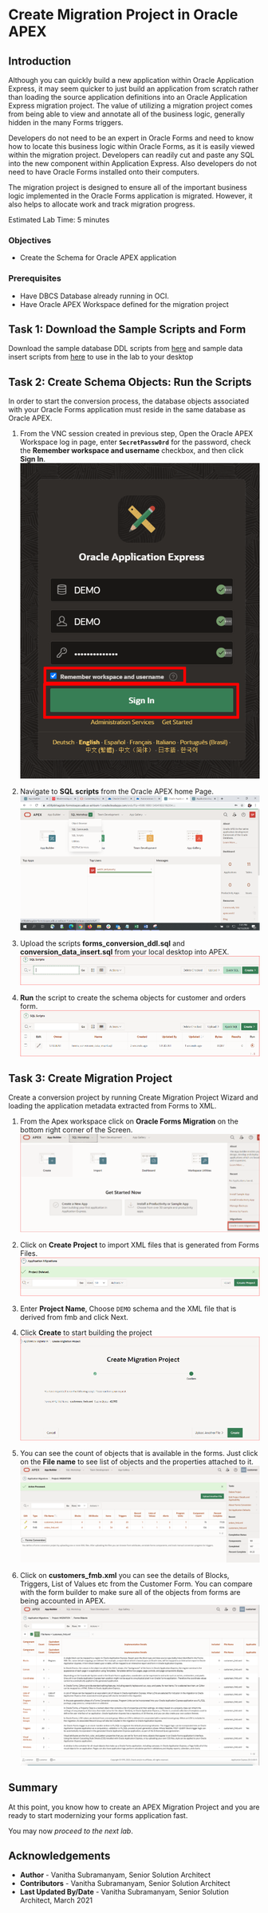 # Create Migration Project in Oracle APEX

## Introduction

Although you can quickly build a new application within Oracle Application Express, it may seem quicker to just build an application from scratch rather than loading the source application definitions into an Oracle Application Express migration project. The value of utilizing a migration project comes from being able to view and annotate all of the business logic, generally hidden in the many Forms triggers.

Developers do not need to be an expert in Oracle Forms and need to know how to locate this business logic within Oracle Forms, as it is easily viewed within the migration project. Developers can readily cut and paste any SQL into the new component within Application Express. Also developers do not need to have Oracle Forms installed onto their computers.

The migration project is designed to ensure all of the important business logic implemented in the Oracle Forms application is migrated. However, it also helps to allocate work and track migration progress.

Estimated Lab Time: 5 minutes

### Objectives

* Create the Schema for Oracle APEX application


### Prerequisites

- Have DBCS Database already running in OCI.
- Have Oracle APEX Workspace defined for the migration project



## Task 1: **Download the Sample Scripts and Form**

Download the  sample database DDL  scripts from [here](https://objectstorage.us-ashburn-1.oraclecloud.com/p/s1jbId1lVW9okGZ0wliLdohdwYD98PQHM4bWzywDN45VaZh6G-O8JNPw7gvVPR1H/n/c4u04/b/developer-library/o/forms_conversion_ddl.sql) and sample data insert scripts from [here](
https://objectstorage.us-ashburn-1.oraclecloud.com/p/VaBxXaGo2ahhaXJTJeD7lFrFyne2a58rxIzMrDYpyz7ud2YeUJu0CuKwkZ9HUQsy/n/c4u04/b/developer-library/o/conversion_data_insert.sql)
to use in the lab to your desktop



## Task 2: **Create Schema Objects**: Run the Scripts

In order to start the conversion process, the database objects associated with your Oracle Forms application must reside in the same database as Oracle APEX.

1. From the VNC session created in previous step, Open the Oracle APEX Workspace log in page, enter **``SecretPassw0rd``** for the password, check the **Remember workspace and username** checkbox, and then click **Sign In**.
    ![](images/log-in-to-workspace.png " ")

2. Navigate to **SQL scripts** from the Oracle APEX home Page.
    ![](images/scipts_upload.png " ")

3. Upload the scripts **forms_conversion_ddl.sql** and  **conversion_data_insert.sql** from your local desktop into APEX.
![](images/script_upload1.png " ")

4. **Run** the script to create the schema objects for customer and orders form.
 ![](images/scripts_run.png " ")


## Task 3: Create Migration Project

Create a conversion project by running Create Migration Project Wizard and loading the application metadata extracted from Forms to XML.

1. From the Apex workspace click on **Oracle Forms Migration** on the bottom right corner of the Screen.
![](images/forms_migration.png " ")

2. Click on **Create Project** to import XML files that is generated from Forms Files.
![](images/create_migration_project.png " ")

3. Enter **Project Name**, Choose ``DEMO`` schema and the XML file that is derived from fmb and click Next.

4. Click **Create** to start building the project
![](images/create_migration_project2.png " ")

5. You can see the count of objects that is available in the forms. Just click on the **File name** to see list of objects and the properties attached to it.
![](images/uploaded_forms.png " ")

6. Click on **customers_fmb.xml** you can see the details of Blocks, Triggers, List of Values etc from the Customer Form. You can compare with the form builder to make sure all of the objects from forms are being accounted in APEX.
![](images/customers_fmb.png " ")

## **Summary**

At this point, you know how to create an APEX Migration Project and you are ready to start modernizing your forms application fast.

You may now *proceed to the next lab*.

## **Acknowledgements**

  - **Author** -  Vanitha Subramanyam, Senior Solution Architect
  - **Contributors** - Vanitha Subramanyam, Senior Solution Architect
  - **Last Updated By/Date** - Vanitha Subramanyam, Senior Solution Architect, March 2021
